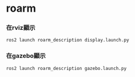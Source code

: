 # roarm

### 在rviz顯示

`ros2 launch roarm_description display.launch.py`

### 在gazebo顯示

`ros2 launch roarm_description gazebo.launch.py`
